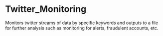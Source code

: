# Twitter_Monitoring
Monitors twitter streams of data by specific keywords and outputs to a file for further analysis such as monitoring for alerts, fraudulent accounts, etc.
